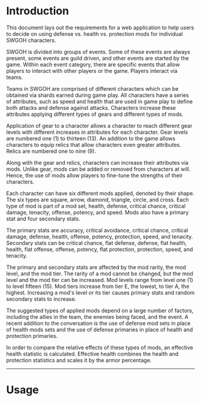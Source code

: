 # Introduction

This document lays out the requirements for a web application to help users to
decide on using defense vs. health vs. protection mods for individual SWGOH
characters.

SWGOH is divided into groups of events. Some of these events are
always present, some events are guild driven, and other events are started by 
the game. Within each event category, there are specific events that allow 
players to interact with other players or the game. Players interact via teams.

Teams in SWGOH are comprised of different characters which can be obtained 
via shards earned during game play. All characters have a series of attributes,
such as speed and health that are used in game play to define both attacks and
defense against attacks. Characters increase these attributes applying different
types of gears and different types of mods.

Application of gear to a character allows a character to reach different gear
levels with different increases in attributes for each character. Gear levels
are numbered one (1) to thirteen (13). An addition to the game allows characters
to equip relics that allow characters even greater attributes. Relics are 
numbered one to nine (9).

Along with the gear and relics, characters can increase their attributes via mods. 
Unlike gear, mods can be added or removed from characters at will. Hence, 
the use of mods allow players to fine-tune the strengths of their characters.

Each character can have six different mods applied, denoted by their shape.
The six types are square, arrow, diamond, triangle, circle, and cross. Each type
of mod is part of a mod set, health, defense, critical chance, critical damage,
tenacity, offense, potency, and speed. Mods also have a primary stat and four
secondary stats.

The primary stats are accuracy, critical avoidance, critical
chance, critical damage, defense, health, offense, potency, protection, speed,
and tenacity. Secondary stats can be critical chance, flat defense, defense,
flat health, health, flat offense, offense, potency, flat protection, protection,
speed, and tenacity.

The primary and secondary stats are affected by the mod rarity, the mod level,
and the mod tier. The rarity of a mod cannot be changed, but the mod level and 
the mod tier can be increased. Mod levels range from level one (1) to level
fifteen (15). Mod tiers increase from tier E, the lowest, to tier A, the highest.
Increasing a mod's level or its tier causes primary stats and random secondary
stats to increase.

The suggested types of applied mods depend on a large number of factors,
including the allies in the team, the enemies being faced, and the event. A
recent addition to the conversation is the use of defense mod sets in place
of health mods sets and the use of defense primaries in place of health and
protection primaries.

In order to compare the relative effects of these types of mods, an effective
health statistic is calculated. Effective health combines the health and protection
statistics and scales it by the armor percentage.

---

# Usage

